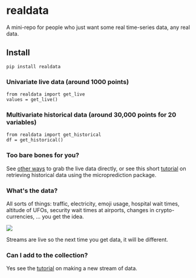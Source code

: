# realdata

A mini-repo for people who just want some real time-series data, any real data. 

## Install

    pip install realdata
    
### Univariate live data (around 1000 points) 

    from realdata import get_live
    values = get_live()
    
### Multivariate historical data (around 30,000 points for 20 variables)

    from realdata import get_historical
    df = get_historical()
    
### Too bare bones for you? 

See [other ways](https://www.microprediction.org/features.html) to grab the live data directly, or see this short [tutorial](https://www.microprediction.com/python-3) on retrieving historical data using the microprediction package.  

### What's the data?

All sorts of things: traffic, electricity, emoji usage, hospital wait times, altitude of UFOs, security wait times at airports, changes in crypto-currencies, ... you get the idea. 

![](https://i.imgur.com/LmrmLQF.png)

Streams are live so the next time you get data, it will be different. 

### Can I add to the collection?

Yes see the [tutorial](https://www.microprediction.com/python-4) on making a new stream of data. 
